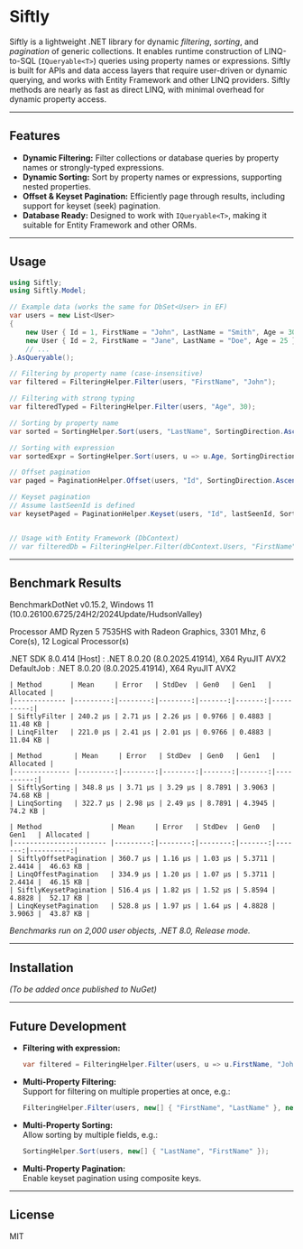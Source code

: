 # Siftly

Siftly is a lightweight .NET library for dynamic _filtering_, _sorting_, and _pagination_ of generic collections. It enables runtime construction of LINQ-to-SQL (`IQueryable<T>`) queries using property names or expressions. Siftly is built for APIs and data access layers that require user-driven or dynamic querying, and works with Entity Framework and other LINQ providers. Siftly methods are nearly as fast as direct LINQ, with minimal overhead for dynamic property access.

---

## Features

- **Dynamic Filtering:** Filter collections or database queries by property names or strongly-typed expressions.
- **Dynamic Sorting:** Sort by property names or expressions, supporting nested properties.
- **Offset & Keyset Pagination:** Efficiently page through results, including support for keyset (seek) pagination.
- **Database Ready:** Designed to work with `IQueryable<T>`, making it suitable for Entity Framework and other ORMs.

---

## Usage

```csharp
using Siftly;
using Siftly.Model;

// Example data (works the same for DbSet<User> in EF)
var users = new List<User>
{
    new User { Id = 1, FirstName = "John", LastName = "Smith", Age = 30 },
    new User { Id = 2, FirstName = "Jane", LastName = "Doe", Age = 25 },
    // ...
}.AsQueryable();

// Filtering by property name (case-insensitive)
var filtered = FilteringHelper.Filter(users, "FirstName", "John");

// Filtering with strong typing
var filteredTyped = FilteringHelper.Filter(users, "Age", 30);

// Sorting by property name
var sorted = SortingHelper.Sort(users, "LastName", SortingDirection.Ascending);

// Sorting with expression
var sortedExpr = SortingHelper.Sort(users, u => u.Age, SortingDirection.Descending);

// Offset pagination
var paged = PaginationHelper.Offset(users, "Id", SortingDirection.Ascending, skip: 10, take: 20);

// Keyset pagination
// Assume lastSeenId is defined
var keysetPaged = PaginationHelper.Keyset(users, "Id", lastSeenId, SortingDirection.Ascending, take: 20);


// Usage with Entity Framework (DbContext)
// var filteredDb = FilteringHelper.Filter(dbContext.Users, "FirstName", "John");
```

---

## Benchmark Results

BenchmarkDotNet v0.15.2, Windows 11 (10.0.26100.6725/24H2/2024Update/HudsonValley)

Processor	AMD Ryzen 5 7535HS with Radeon Graphics, 3301 Mhz, 6 Core(s), 12 Logical Processor(s)

.NET SDK 8.0.414
  [Host]     : .NET 8.0.20 (8.0.2025.41914), X64 RyuJIT AVX2
  DefaultJob : .NET 8.0.20 (8.0.2025.41914), X64 RyuJIT AVX2

```
| Method       | Mean     | Error   | StdDev  | Gen0   | Gen1   | Allocated |
|------------- |---------:|--------:|--------:|-------:|-------:|----------:|
| SiftlyFilter | 240.2 μs | 2.71 μs | 2.26 μs | 0.9766 | 0.4883 |  11.48 KB |
| LinqFilter   | 221.0 μs | 2.41 μs | 2.01 μs | 0.9766 | 0.4883 |  11.04 KB |
```

```
| Method        | Mean     | Error   | StdDev  | Gen0   | Gen1   | Allocated |
|-------------- |---------:|--------:|--------:|-------:|-------:|----------:|
| SiftlySorting | 348.8 μs | 3.71 μs | 3.29 μs | 8.7891 | 3.9063 |  74.68 KB |
| LinqSorting   | 322.7 μs | 2.98 μs | 2.49 μs | 8.7891 | 4.3945 |   74.2 KB |
```

```
| Method                 | Mean     | Error   | StdDev  | Gen0   | Gen1   | Allocated |
|----------------------- |---------:|--------:|--------:|-------:|-------:|----------:|
| SiftlyOffsetPagination | 360.7 μs | 1.16 μs | 1.03 μs | 5.3711 | 2.4414 |  46.63 KB |
| LinqOffestPagination   | 334.9 μs | 1.20 μs | 1.07 μs | 5.3711 | 2.4414 |  46.15 KB |
| SiftlyKeysetPagination | 516.4 μs | 1.82 μs | 1.52 μs | 5.8594 | 4.8828 |  52.17 KB |
| LinqKeysetPagination   | 528.8 μs | 1.97 μs | 1.64 μs | 4.8828 | 3.9063 |  43.87 KB |
```

*Benchmarks run on 2,000 user objects, .NET 8.0, Release mode.*

---

## Installation

*(To be added once published to NuGet)*

---
## Future Development

- **Filtering with expression:**
  ```csharp
  var filtered = FilteringHelper.Filter(users, u => u.FirstName, "John");
  ```
- **Multi-Property Filtering:**  
  Support for filtering on multiple properties at once, e.g.:
  ```csharp
  FilteringHelper.Filter(users, new[] { "FirstName", "LastName" }, new[] { "John", "Smith" });
  ```
- **Multi-Property Sorting:**  
  Allow sorting by multiple fields, e.g.:
  ```csharp
  SortingHelper.Sort(users, new[] { "LastName", "FirstName" });
  ```
- **Multi-Property Pagination:**  
  Enable keyset pagination using composite keys.
  
---

## License

MIT
